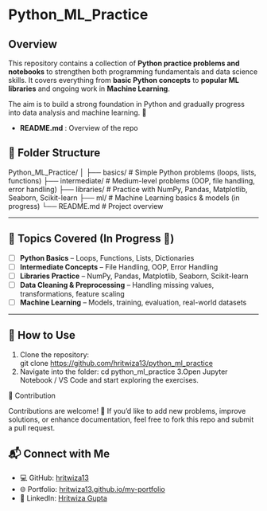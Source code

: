 # Python_ML_Practice
## Overview
This repository contains a collection of **Python practice problems and notebooks** to strengthen both programming fundamentals and data science skills. It covers everything from **basic Python concepts** to **popular ML libraries** and ongoing work in **Machine Learning**.  

The aim is to build a strong foundation in Python and gradually progress into data analysis and machine learning. 🚀  

- **README.md** : Overview of the repo

## 📂 Folder Structure  

Python_ML_Practice/
│
├── basics/ # Simple Python problems (loops, lists, functions)
├── intermediate/ # Medium-level problems (OOP, file handling, error handling)
├── libraries/ # Practice with NumPy, Pandas, Matplotlib, Seaborn, Scikit-learn
├── ml/ # Machine Learning basics & models (in progress)
└── README.md # Project overview


---

## 📖 Topics Covered (In Progress 🚧)  

- [ ] **Python Basics** – Loops, Functions, Lists, Dictionaries  
- [ ] **Intermediate Concepts** – File Handling, OOP, Error Handling  
- [ ] **Libraries Practice** – NumPy, Pandas, Matplotlib, Seaborn, Scikit-learn  
- [ ] **Data Cleaning & Preprocessing** – Handling missing values, transformations, feature scaling  
- [ ] **Machine Learning** – Models, training, evaluation, real-world datasets  

---

## 🚀 How to Use  

1. Clone the repository:  
   git clone https://github.com/hritwiza13/python_ml_practice
2. Navigate into the folder:
   cd python_ml_practice
3.Open Jupyter Notebook / VS Code and start exploring the exercises.

🌟 Contribution

Contributions are welcome! 🎉
If you’d like to add new problems, improve solutions, or enhance documentation, feel free to fork this repo and submit a pull request.

## 📬 Connect with Me  

- 💻 GitHub: [hritwiza13](https://github.com/hritwiza13)  
- 🌐 Portfolio: [hritwiza13.github.io/my-portfolio](https://hritwiza13.github.io/my-portfolio/)  
- 💼 LinkedIn: [Hritwiza Gupta](https://www.linkedin.com/in/hritwizagupta)  


